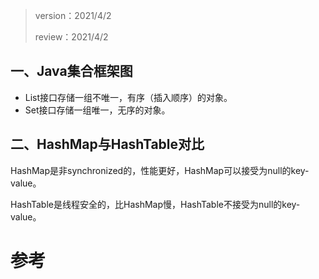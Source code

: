 > version：2021/4/2
>
> review：2021/4/2
>



## 一、Java集合框架图

- List接口存储一组不唯一，有序（插入顺序）的对象。
- Set接口存储一组唯一，无序的对象。

## 二、HashMap与HashTable对比

HashMap是非synchronized的，性能更好，HashMap可以接受为null的key-value。

HashTable是线程安全的，比HashMap慢，HashTable不接受为null的key-value。





# 参考


